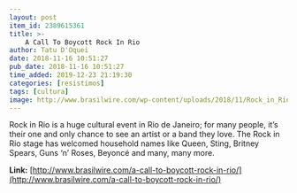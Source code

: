 ```yaml
---
layout: post
item_id: 2389615361
title: >-
    A Call To Boycott Rock In Rio
author: Tatu D'Oquei
date: 2018-11-16 10:51:27
pub_date: 2018-11-16 10:51:27
time_added: 2019-12-23 21:19:30
categories: [resistimos]
tags: [cultura]
image: http://www.brasilwire.com/wp-content/uploads/2018/11/Rock_in_Rio_-400x400.jpg
---
```


Rock in Rio is a huge cultural event in Rio de Janeiro; for many people, it’s their one and only chance to see an artist or a band they love. The Rock in Rio stage has welcomed household names like Queen, Sting, Britney Spears, Guns ‘n’ Roses, Beyoncé and many, many more.

**Link:** [http://www.brasilwire.com/a-call-to-boycott-rock-in-rio/](http://www.brasilwire.com/a-call-to-boycott-rock-in-rio/)

